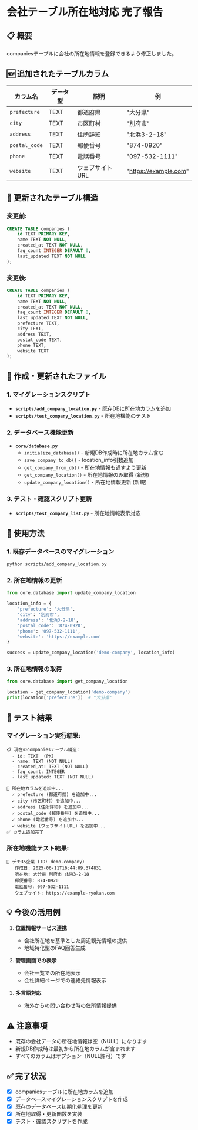 # 会社テーブル所在地対応 完了報告

## 📋 概要

companiesテーブルに会社の所在地情報を登録できるよう修正しました。

## 🆕 追加されたテーブルカラム

| カラム名 | データ型 | 説明 | 例 |
|---------|---------|------|---|
| `prefecture` | TEXT | 都道府県 | "大分県" |
| `city` | TEXT | 市区町村 | "別府市" |
| `address` | TEXT | 住所詳細 | "北浜3-2-18" |
| `postal_code` | TEXT | 郵便番号 | "874-0920" |
| `phone` | TEXT | 電話番号 | "097-532-1111" |
| `website` | TEXT | ウェブサイトURL | "https://example.com" |

## 🔧 更新されたテーブル構造

### 変更前:
```sql
CREATE TABLE companies (
    id TEXT PRIMARY KEY,
    name TEXT NOT NULL,
    created_at TEXT NOT NULL,
    faq_count INTEGER DEFAULT 0,
    last_updated TEXT NOT NULL
);
```

### 変更後:
```sql
CREATE TABLE companies (
    id TEXT PRIMARY KEY,
    name TEXT NOT NULL,
    created_at TEXT NOT NULL,
    faq_count INTEGER DEFAULT 0,
    last_updated TEXT NOT NULL,
    prefecture TEXT,
    city TEXT,
    address TEXT,
    postal_code TEXT,
    phone TEXT,
    website TEXT
);
```

## 📁 作成・更新されたファイル

### 1. マイグレーションスクリプト
- **`scripts/add_company_location.py`** - 既存DBに所在地カラムを追加
- **`scripts/test_company_location.py`** - 所在地機能のテスト

### 2. データベース機能更新
- **`core/database.py`**
  - `initialize_database()` - 新規DB作成時に所在地カラム含む
  - `save_company_to_db()` - location_info引数追加
  - `get_company_from_db()` - 所在地情報も返すよう更新
  - `get_company_location()` - 所在地情報のみ取得 (新規)
  - `update_company_location()` - 所在地情報更新 (新規)

### 3. テスト・確認スクリプト更新
- **`scripts/test_company_list.py`** - 所在地情報表示対応

## 🚀 使用方法

### 1. 既存データベースのマイグレーション
```bash
python scripts/add_company_location.py
```

### 2. 所在地情報の更新
```python
from core.database import update_company_location

location_info = {
    'prefecture': '大分県',
    'city': '別府市', 
    'address': '北浜3-2-18',
    'postal_code': '874-0920',
    'phone': '097-532-1111',
    'website': 'https://example.com'
}

success = update_company_location('demo-company', location_info)
```

### 3. 所在地情報の取得
```python
from core.database import get_company_location

location = get_company_location('demo-company')
print(location['prefecture'])  # "大分県"
```

## 🧪 テスト結果

### マイグレーション実行結果:
```
📋 現在のcompaniesテーブル構造:
  - id: TEXT  (PK)
  - name: TEXT (NOT NULL) 
  - created_at: TEXT (NOT NULL) 
  - faq_count: INTEGER  
  - last_updated: TEXT (NOT NULL) 

🔧 所在地カラムを追加中...
  ✓ prefecture (都道府県) を追加中...
  ✓ city (市区町村) を追加中...
  ✓ address (住所詳細) を追加中...
  ✓ postal_code (郵便番号) を追加中...
  ✓ phone (電話番号) を追加中...
  ✓ website (ウェブサイトURL) を追加中...
✅ カラム追加完了
```

### 所在地機能テスト結果:
```
🏢 デモ35企業 (ID: demo-company)
   作成日: 2025-06-11T16:44:09.374831
   所在地: 大分県 別府市 北浜3-2-18
   郵便番号: 874-0920
   電話番号: 097-532-1111
   ウェブサイト: https://example-ryokan.com
```

## 💡 今後の活用例

1. **位置情報サービス連携**
   - 会社所在地を基準とした周辺観光情報の提供
   - 地域特化型のFAQ回答生成

2. **管理画面での表示**
   - 会社一覧での所在地表示
   - 会社詳細ページでの連絡先情報表示

3. **多言語対応**
   - 海外からの問い合わせ時の住所情報提供

## ⚠️ 注意事項

- 既存の会社データの所在地情報は空（NULL）になります
- 新規DB作成時は最初から所在地カラムが含まれます
- すべてのカラムはオプション（NULL許可）です

## ✅ 完了状況

- [x] companiesテーブルに所在地カラムを追加
- [x] データベースマイグレーションスクリプトを作成  
- [x] 既存のデータベース初期化処理を更新
- [x] 所在地取得・更新関数を実装
- [x] テスト・確認スクリプトを作成